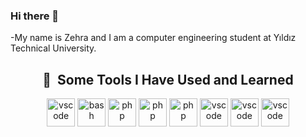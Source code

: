 ### Hi there 🫶

-My name is Zehra and I am a computer engineering student at Yıldız Technical University.
<div align="center">
<h2> 🚀 &nbsp;Some Tools I Have Used and Learned</h2>
<p align="center">
<img src="https://www.svgrepo.com/show/353925/javascript.svg" alt="vscode" width="45" height="45"/>
<img src="https://www.svgrepo.com/show/452228/html-5.svg" alt="bash" width="45" height="45"/>
<img src="https://upload.wikimedia.org/wikipedia/commons/thumb/6/62/CSS3_logo.svg/240px-CSS3_logo.svg.png" alt="php" width="45" height="45"/>
<img src="https://www.svgrepo.com/show/355190/reactjs.svg" alt="php" width="45" height="45"/>
<img src="https://upload.wikimedia.org/wikipedia/commons/thumb/1/18/C_Programming_Language.svg/1200px-C_Programming_Language.svg.png" alt="php" width="45" height="45"/>
<img src="https://www.svgrepo.com/download/373830/matlab.svg" alt="vscode" width="45" height="45"/>
<img src="https://seeklogo.com/images/J/java-logo-7F8B35BAB3-seeklogo.com.png" alt="vscode" width="45" height="45"/>
<img src="https://ag.digital/wp-content/uploads/2019/08/Group-5.png" alt="vscode" width="45" height="45"/>
</p>
</div>
